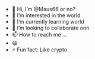 - 👋 Hi, I’m @Maus66 or no?
- 👀 I’m interested in the world
- 🌱 I’m currently learning world
- 💞️ I’m looking to collaborate onn
- 📫 How to reach me ...
- 😄 
- ⚡ Fun fact: Like crypto

<!---
Maus66/Maus66 is a ✨ special ✨ repository because its `README.md` (this file) appears on your GitHub profile.
You can click the Preview link to take a look at your changes.
--->
